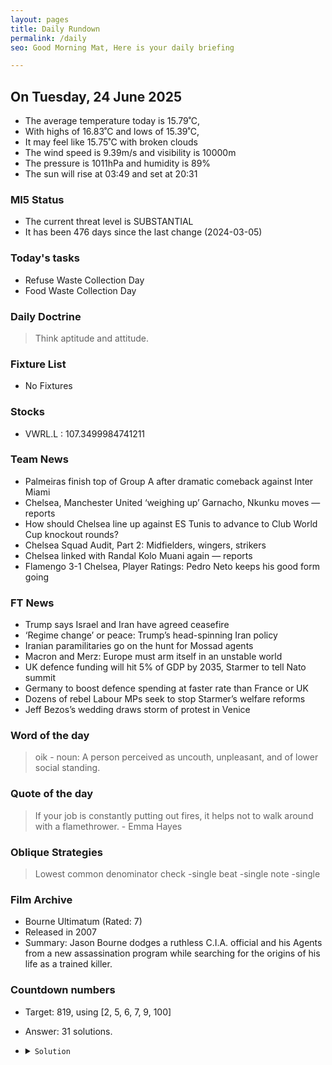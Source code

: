 ```yaml
---
layout: pages
title: Daily Rundown
permalink: /daily
seo: Good Morning Mat, Here is your daily briefing

---
```


<!-- weather_marker starts -->
## On Tuesday, 24 June 2025

- The average temperature today is 15.79˚C,
- With highs of 16.83˚C and lows of 15.39˚C,
- It may feel like 15.75˚C with broken clouds
- The wind speed is 9.39m/s and visibility is 10000m
- The pressure is 1011hPa and humidity is 89%
- The sun will rise at 03:49 and set at 20:31

<!-- weather_marker ends -->

### MI5 Status
<!-- threat_marker starts -->
- The current threat level is <span class="highlighter">SUBSTANTIAL</span>
- It has been 476 days since the last change (2024-03-05)

<!-- threat_marker ends -->

### Today's tasks
<!-- task_marker starts -->
- Refuse Waste Collection Day
- Food Waste Collection Day

<!-- task_marker ends -->

### Daily Doctrine
<!-- doctrine_marker starts -->
> Think aptitude and attitude.
<!-- doctrine_marker ends -->

### Fixture List

<!-- fixture_marker starts -->
- No Fixtures
<!-- fixture_marker ends -->

### Stocks

<!-- stocks_marker starts -->

- VWRL.L : 107.3499984741211 

<!-- stocks_marker ends -->

### Team News
<!-- news_marker starts -->

- Palmeiras finish top of Group A after dramatic comeback against Inter Miami
- Chelsea, Manchester United ‘weighing up’ Garnacho, Nkunku moves — reports
- How should Chelsea line up against ES Tunis to advance to Club World Cup knockout rounds?
- Chelsea Squad Audit, Part 2: Midfielders, wingers, strikers
- Chelsea linked with Randal Kolo Muani again — reports
- Flamengo 3-1 Chelsea, Player Ratings: Pedro Neto keeps his good form going

<!-- news_marker ends -->

### FT News

<!-- ftnews_marker starts -->

- Trump says Israel and Iran have agreed ceasefire
- ‘Regime change’ or peace: Trump’s head-spinning Iran policy
- Iranian paramilitaries go on the hunt for Mossad agents
- Macron and Merz: Europe must arm itself in an unstable world
- UK defence funding will hit 5% of GDP by 2035, Starmer to tell Nato summit
- Germany to boost defence spending at faster rate than France or UK
- Dozens of rebel Labour MPs seek to stop Starmer’s welfare reforms
- Jeff Bezos’s wedding draws storm of protest in Venice

<!-- ftnews_marker ends -->

### Word of the day

<!-- word_marker starts -->

 > oik - noun: A person perceived as uncouth, unpleasant, and of lower social standing.

<!-- word_marker ends -->

### Quote of the day
<!-- quote_marker starts -->

> If your job is constantly putting out fires, it helps not to walk around with a flamethrower. - Emma Hayes

<!-- quote_marker ends -->

### Oblique Strategies
<!-- eno_marker starts -->
> Lowest common denominator check
-single beat
-single note
-single

<!-- eno_marker ends -->

### Film Archive

<!-- film_marker starts -->
- Bourne Ultimatum (Rated: 7)
- Released in 2007
- Summary: Jason Bourne dodges a ruthless C.I.A. official and his Agents from a new assassination program while searching for the origins of his life as a trained killer.
<!-- film_marker ends -->

### Countdown numbers
<!-- game_marker starts -->

- Target: 819, using [2, 5, 6, 7, 9, 100]
- Answer: 31 solutions.

- <details><summary><code>Solution</code></summary>

  Solution: ( 9 x 7 + 100 + 2 ) x 5 - 6

   </details>

<!-- game_marker ends -->
